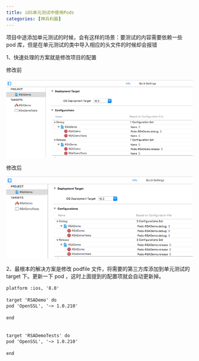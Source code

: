 ```yaml
---
title: iOS单元测试中使用Pods
categories: [神兵利器]
---
```


项目中途添加单元测试的时候，会有这样的场景：要测试的内容需要依赖一些 pod 库，但是在单元测试的类中导入相应的头文件的时候却会报错

1、快速处理的方案就是修改项目的配置

修改前

![](https://raw.githubusercontent.com/DullDevil/pics/master/podfortest/podfortest-1.png)

修改后

![](https://raw.githubusercontent.com/DullDevil/pics/master/podfortest/podfortest-2.png)



2、最根本的解决方案是修改 podfile 文件，将需要的第三方库添加到单元测试的 target 下。更新一下 pod ，这时上面提到的配置项就会自动更新掉。

```
platform :ios, '8.0'

target 'RSADemo' do
pod 'OpenSSL', '~> 1.0.210'

end


target 'RSADemoTests' do
pod 'OpenSSL', '~> 1.0.210'

end
```
